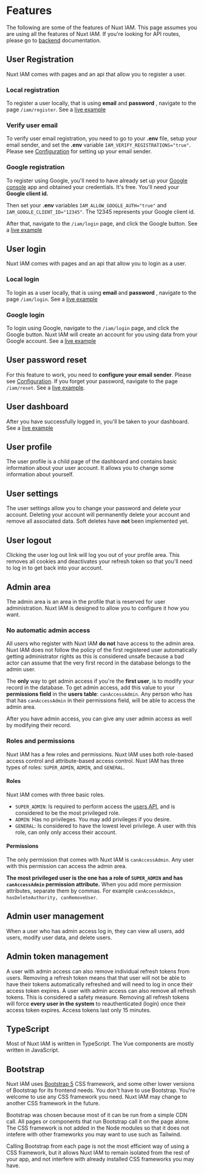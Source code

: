 # Features

The following are some of the features of Nuxt IAM. This page assumes you are using all the features of Nuxt IAM. If you're looking for API routes, please go to [backend](./7-backend.md) documentation.

## User Registration

Nuxt IAM comes with pages and an api that allow you to register a user.

### Local registration

To register a user locally, that is using **email** and **password** , navigate to the page `/iam/register`. See a [live example](https://nuxt-iam.vercel.app/iam/register)

### Verify user email

To verify user email registration, you need to go to your **.env** file, setup your email sender, and set the **.env** variable `IAM_VERIFY_REGISTRATIONS="true"`. Please see [Configuration](./6-configuration.md) for setting up your email sender.

### Google registration

To register using Google, you'll need to have already set up your [Google console](https://developers.google.com/identity/gsi/web/guides/overview) app and obtained your credentials. It's free. You'll need your **Google client id.**

Then set your **.env** variables `IAM_ALLOW_GOOGLE_AUTH="true"` and `IAM_GOOGLE_CLIENT_ID="12345"`. The 12345 represents your Google client id.

After that, navigate to the `/iam/login` page, and click the Google button. See a [live example](https://nuxt-iam.vercel.app/iam/login)

## User login

Nuxt IAM comes with pages and an api that allow you to login as a user.

### Local login

To login as a user locally, that is using **email** and **password** , navigate to the page `/iam/login`. See a [live example](https://nuxt-iam.vercel.app/iam/login)

### Google login

To login using Google, navigate to the `/iam/login` page, and click the Google button. Nuxt IAM will create an account for you using data from your Google account. See a [live example](https://nuxt-iam.vercel.app/iam/login)

## User password reset

For this feature to work, you need to **configure your email sender**. Please see [Configuration](./6-configuration.md). If you forget your password, navigate to the page `/iam/reset`. See a [live example](https://nuxt-iam.vercel.app/iam/reset).

## User dashboard

After you have successfully logged in, you'll be taken to your dashboard. See a [live example](https://nuxt-iam.vercel.app/iam/dashboard)

## User profile

The user profile is a child page of the dashboard and contains basic information about your user account. It allows you to change some information about yourself.

## User settings

The user settings allow you to change your password and delete your account. Deleting your account will permanently delete your account and remove all associated data. Soft deletes have **not** been implemented yet.

## User logout

Clicking the user log out link will log you out of your profile area. This removes all cookies and deactivates your refresh token so that you'll need to log in to get back into your account.

## Admin area

The admin area is an area in the profile that is reserved for user administration. Nuxt IAM is designed to allow you to configure it how you want.

### No automatic admin access

All users who register with Nuxt IAM **do not** have access to the admin area. Nuxt IAM does not follow the policy of the first registered user automatically getting administrator rights as this is considered unsafe because a bad actor can assume that the very first record in the database belongs to the admin user.

The **only** way to get admin access if you're the **first user**, is to modify your record in the database. To get admin access, add this value to your **permissions field** in the **users table**: `canAccessAdmin`. Any person who has that has `canAccessAdmin` in their permissions field, will be able to access the admin area.

After you have admin access, you can give any user admin access as well by modifying their record.

### Roles and permissions

Nuxt IAM has a few roles and permissions. Nuxt IAM uses both role-based access control and attribute-based access control. Nuxt IAM has three types of roles: `SUPER_ADMIN`, `ADMIN`, and `GENERAL`.

#### Roles

Nuxt IAM comes with three basic roles.

- `SUPER_ADMIN`: Is required to perform access the [users API](./7-backend.md), and is considered to be the most privileged role.
- `ADMIN`: Has no privileges. You may add privileges if you desire.
- `GENERAL`: Is considered to have the lowest level privilege. A user with this role, can only only access their account.

#### Permissions

The only permission that comes with Nuxt IAM is `canAccessAdmin`. Any user with this permission can access the admin area.

**The **most privileged** user is the one has a role of `SUPER_ADMIN` **and** has `canAccessAdmin` permission attribute.** When you add more permission attributes, separate them by commas. For example `canAccessAdmin, hasDeleteAuthority, canRemoveUser`.

## Admin user management

When a user who has admin access log in, they can view all users, add users, modify user data, and delete users.

## Admin token management

A user with admin access can also remove individual refresh tokens from users. Removing a refresh token means that that user will not be able to have their tokens automatically refreshed and will need to log in once their access token expires. A user with admin access can also remove all refresh tokens. This is considered a safety measure. Removing all refresh tokens will force **every user in the system** to reauthenticated (login) once their access token expires. Access tokens last only 15 minutes.

## TypeScript

Most of Nuxt IAM is written in TypeScript. The Vue components are mostly written in JavaScript.

## Bootstrap

Nuxt IAM uses [Bootstrap 5](https://getbootstrap.com/docs/5.0/getting-started/introduction/) CSS framework, and some other lower versions of Bootstrap for its frontend needs. You don't have to use Bootstrap. You're welcome to use any CSS framework you need. Nuxt IAM may change to another CSS framework in the future.

Bootstrap was chosen because most of it can be run from a simple CDN call. All pages or components that run Bootstrap call it on the page alone. The CSS framework is not added in the Node modules so that it does not intefere with other frameworks you may want to use such as Tailwind.

Calling Bootstrap from each page is not the most efficient way of using a CSS framework, but it allows Nuxt IAM to remain isolated from the rest of your app, and not interfere with already installed CSS frameworks you may have.
